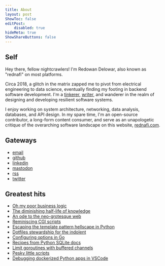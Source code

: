 ```yaml
---
title: About
layout: post
ShowToc: false
editPost:
    disabled: true
hideMeta: true
ShowShareButtons: false
---
```


## Self

Hey there, fellow nightcrawlers! I'm Redowan Delowar, also known as "rednafi" on most
platforms.

Circa 2018, a glitch in the matrix zapped me to pivot from electrical engineering to data
science, eventually finding my footing in backend software development. I'm a [tinkerer],
[writer], and wanderer in the realm of designing and developing resilient software systems.

I enjoy working on system architecture, networking, data analysis, databases, and API
design. In my spare time, I'm an open-source contributor, a long-form content consumer, and
serve as an unapologetic critique of the overarching software landscape on this website,
[rednafi.com].

## Gateways

-   [email]
-   [github]
-   [linkedin]
-   [mastodon]
-   [rss]
-   [twitter]

## Greatest hits

-   [Oh my poor business logic]
-   [The diminishing half-life of knowledge]
-   [An ode to the neo-grotesque web]
-   [Reminiscing CGI scripts]
-   [Escaping the template pattern hellscape in Python]
-   [Dotfiles stewardship for the indolent]
-   [Configuring options in Go]
-   [Recipes from Python SQLite docs]
-   [Limit goroutines with buffered channels]
-   [Pesky little scripts]
-   [Debugging dockerized Python apps in VSCode]

<!-- Self -->

[rednafi.com]: /
[writer]: /archives/
[tinkerer]: /tags/til/

<!-- Geteways -->

[email]: mailto:redowan.nafi@gmail.com
[github]: https://github.com/rednafi
[linkedin]: https://www.linkedin.com/in/redowan/
[mastodon]: https://fosstodon.org/@rednafi
[rss]: https://rednafi.com/index.xml
[twitter]: https://twitter.com/rednafi

<!-- Greatest hits -->

[oh my poor business logic]: /zephyr/oh_my_poor_business_logic/
[the diminishing half-life of knowledge]: /zephyr/diminishing_half_life_of_knowledge/
[an ode to the neo-grotesque web]: /zephyr/an_ode_to_the_neo_grotesque_web/
[reminiscing cgi scripts]: /go/reminiscing_cgi_scripts
[writing on well-trodden topics]: /zephyr/writing_on_well_trodden_topics/
[escaping the template pattern hellscape in Python]: /python/escape_template_pattern/
[dotfiles stewardship for the indolent]: /misc/dotfile_stewardship_for_the_indolent/
[configuring options in Go]: /go/configure_options/
[recipes from python sqlite docs]: /python/recipes_from_python_sqlite_docs/
[limit goroutines with buffered channels]: /go/limit_goroutines_with_buffered_channels/
[pesky little scripts]: /misc/pesky_little_scripts/
[debugging dockerized python apps in vscode]: /python/debug_dockerized_apps_in_vscode
